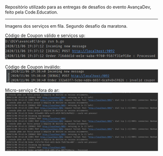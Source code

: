 Repositório utilizado para as entregas de desafios do evento AvançaDev, feito pela Code.Education.

----------------------------------------------------------------------

Imagens dos serviços em fila. Segundo desafio da maratona.

Código de Coupon válido e serviços up:
![imagem3](./images/processed.png)

Código de Coupon inválido:
![imagem2](./images/invalidCoupon.png)

Micro-serviço C fora do ar:
![imagem1 ](./images/serverDown.png)
